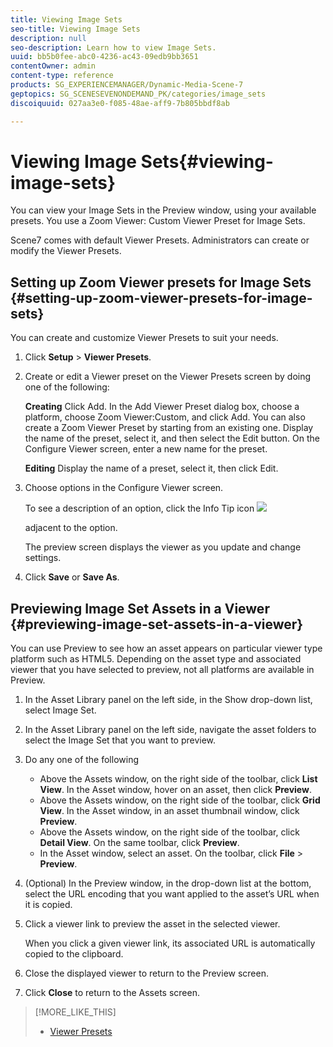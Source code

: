 ```yaml
---
title: Viewing Image Sets
seo-title: Viewing Image Sets
description: null
seo-description: Learn how to view Image Sets.
uuid: bb5b0fee-abc0-4236-ac43-09edb9bb3651
contentOwner: admin
content-type: reference
products: SG_EXPERIENCEMANAGER/Dynamic-Media-Scene-7
geptopics: SG_SCENESEVENONDEMAND_PK/categories/image_sets
discoiquuid: 027aa3e0-f085-48ae-aff9-7b805bbdf8ab

---
```


# Viewing Image Sets{#viewing-image-sets}

You can view your Image Sets in the Preview window, using your available presets. You use a Zoom Viewer: Custom Viewer Preset for Image Sets.

Scene7 comes with default Viewer Presets. Administrators can create or modify the Viewer Presets.

## Setting up Zoom Viewer presets for Image Sets {#setting-up-zoom-viewer-presets-for-image-sets}

You can create and customize Viewer Presets to suit your needs.

1. Click **Setup** &gt; **Viewer Presets**.
1. Create or edit a Viewer preset on the Viewer Presets screen by doing one of the following:

   **Creating** Click Add. In the Add Viewer Preset dialog box, choose a platform, choose Zoom Viewer:Custom, and click Add. You can also create a Zoom Viewer Preset by starting from an existing one. Display the name of the preset, select it, and then select the Edit button. On the Configure Viewer screen, enter a new name for the preset.

   **Editing** Display the name of a preset, select it, then click Edit.

1. Choose options in the Configure Viewer screen.

   To see a description of an option, click the Info Tip icon  ![](assets/Infotip.png)

   adjacent to the option.

   The preview screen displays the viewer as you update and change settings.

1. Click **Save** or **Save As**.

## Previewing Image Set Assets in a Viewer {#previewing-image-set-assets-in-a-viewer}

You can use Preview to see how an asset appears on particular viewer type platform such as HTML5. Depending on the asset type and associated viewer that you have selected to preview, not all platforms are available in Preview.

1. In the Asset Library panel on the left side, in the Show drop-down list, select Image Set.
1. In the Asset Library panel on the left side, navigate the asset folders to select the Image Set that you want to preview.
1. Do any one of the following

    * Above the Assets window, on the right side of the toolbar, click **List View**. In the Asset window, hover on an asset, then click **Preview**.
    * Above the Assets window, on the right side of the toolbar, click **Grid View**. In the Asset window, in an asset thumbnail window, click **Preview**.
    * Above the Assets window, on the right side of the toolbar, click **Detail View**. On the same toolbar, click **Preview**.
    * In the Asset window, select an asset. On the toolbar, click **File** &gt; **Preview**.

1. (Optional) In the Preview window, in the drop-down list at the bottom, select the URL encoding that you want applied to the asset’s URL when it is copied.
1. Click a viewer link to preview the asset in the selected viewer.

   When you click a given viewer link, its associated URL is automatically copied to the clipboard.

1. Close the displayed viewer to return to the Preview screen.
1. Click **Close** to return to the Assets screen.

>[!MORE_LIKE_THIS]
>
>* [Viewer Presets](application-setup.md#viewer_presets)
